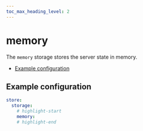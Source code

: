 ```yaml
---
toc_max_heading_level: 2
---
```


# memory

The `memory` storage stores the server state in memory.

- [Example configuration](#example-configuration)

## Example configuration

```yaml
store:
  storage:
    # highlight-start
    memory:
    # highlight-end
```
